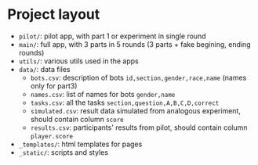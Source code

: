 # Project layout

-   `pilot/`: pilot app, with part 1 or experiment in single round
-   `main/`: full app, with 3 parts in 5 rounds (3 parts + fake begining, ending rounds)
-   `utils/`: various utils used in the apps
-   `data/`: data files
    -   `bots.csv`: description of bots `id,section,gender,race,name` (names only for part3)
    -   `names.csv`: list of names for bots `gender,name`
    -   `tasks.csv`: all the tasks `section,question,A,B,C,D,correct`
    -   `simulated.csv`: result data simulated from analogous experiment, should contain column `score`
    -   `results.csv`: participants' results from pilot, should contain column `player.score`
-   `_templates/`: html templates for pages
-   `_static/`: scripts and styles
